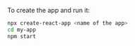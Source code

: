To create the app and run it:
```bash
npx create-react-app <name of the app>
cd my-app
npm start
```